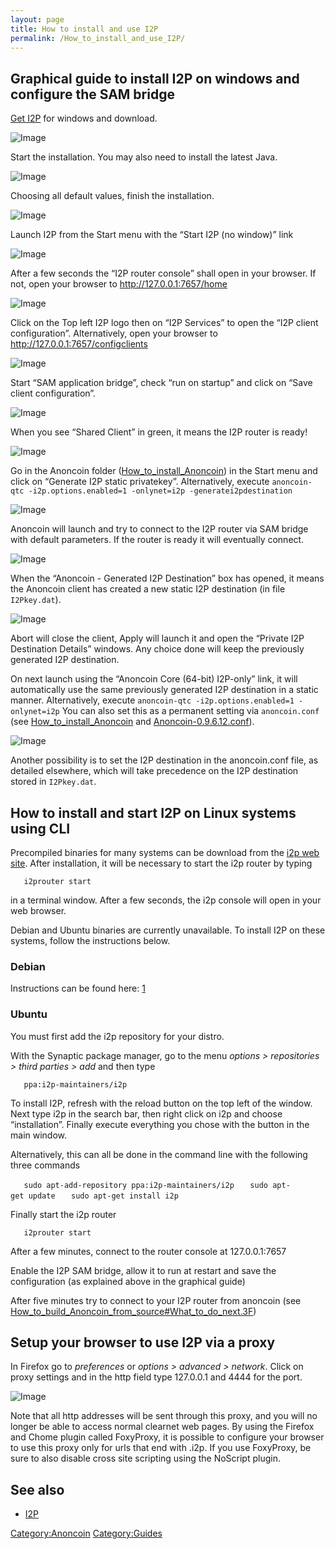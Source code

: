 ```yaml
---
layout: page
title: How to install and use I2P
permalink: /How_to_install_and_use_I2P/
---
```


Graphical guide to install I2P on windows and configure the SAM bridge
----------------------------------------------------------------------

[Get I2P](https://geti2p.net/en/download) for windows and download.



![Image](/img/I2P1.PNG)

Start the installation. You may also need to install the latest Java.

![Image](/img/I2P2.PNG)

Choosing all default values, finish the installation.

![Image](/img/I2P3.PNG)

Launch I2P from the Start menu with the “Start I2P (no window)” link

![Image](/img/I2P4.PNG)

After a few seconds the “I2P router console” shall open in your browser. If not, open your browser to <http://127.0.0.1:7657/home>

![Image](/img/I2P5.PNG)

Click on the Top left I2P logo then on “I2P Services” to open the “I2P client configuration”. Alternatively, open your browser to <http://127.0.0.1:7657/configclients>

![Image](/img/I2P6.PNG)

Start “SAM application bridge”, check “run on startup” and click on “Save client configuration”.

![Image](/img/I2P7.png)

When you see “Shared Client” in green, it means the I2P router is ready!

![Image](/img/I2P8.png)

Go in the Anoncoin folder ([How_to_install_Anoncoin](/How_to_install_Anoncoin)) in the Start menu and click on “Generate I2P static privatekey”. Alternatively, execute `anoncoin-qtc -i2p.options.enabled=1 -onlynet=i2p -generatei2pdestination`

![Image](/img/I2P9.png)

Anoncoin will launch and try to connect to the I2P router via SAM bridge with default parameters. If the router is ready it will eventually connect.

![Image](/img/I2P10.png)

When the “Anoncoin - Generated I2P Destination” box has opened, it means the Anoncoin client has created a new static I2P destination (in file `I2Pkey.dat`).

![Image](/img/I2P11.png)

Abort will close the client, Apply will launch it and open the “Private I2P Destination Details” windows. Any choice done will keep the previously generated I2P destination.

On next launch using the “Anoncoin Core (64-bit) I2P-only” link, it will automatically use the same previously generated I2P destination in a static manner. Alternatively, execute `anoncoin-qtc -i2p.options.enabled=1 -onlynet=i2p` You can also set this as a permanent setting via `anoncoin.conf` (see [How_to_install_Anoncoin](/How_to_install_Anoncoin) and [Anoncoin-0.9.6.12.conf](/Anoncoin-0.9.6.12.conf)).

![Image](/img/Install8.png)

Another possibility is to set the I2P destination in the anoncoin.conf file, as detailed elsewhere, which will take precedence on the I2P destination stored in `I2Pkey.dat`.

How to install and start I2P on Linux systems using CLI
-------------------------------------------------------

Precompiled binaries for many systems can be download from the [i2p web site](https://geti2p.net/en/download). After installation, it will be necessary to start the i2p router by typing

`   i2prouter start`

in a terminal window. After a few seconds, the i2p console will open in your web browser.

Debian and Ubuntu binaries are currently unavailable. To install I2P on these systems, follow the instructions below.

### Debian

Instructions can be found here: [1](https://geti2p.net/en/download/debian)

### Ubuntu

You must first add the i2p repository for your distro.

With the Synaptic package manager, go to the menu *options &gt; repositories &gt; third parties &gt; add* and then type

`   ppa:i2p-maintainers/i2p`

To install I2P, refresh with the reload button on the top left of the window. Next type i2p in the search bar, then right click on i2p and choose “installation”. Finally execute everything you chose with the button in the main window.

Alternatively, this can all be done in the command line with the following three commands

`   sudo apt-add-repository ppa:i2p-maintainers/i2p`
`   sudo apt-get update`
`   sudo apt-get install i2p`

Finally start the i2p router

`   i2prouter start`

After a few minutes, connect to the router console at 127.0.0.1:7657

Enable the I2P SAM bridge, allow it to run at restart and save the configuration (as explained above in the graphical guide)

After five minutes try to connect to your I2P router from anoncoin (see [How_to_build_Anoncoin_from_source\#What_to_do_next.3F](/How_to_build_Anoncoin_from_source#What_to_do_next.3F))

Setup your browser to use I2P via a proxy
-----------------------------------------

In Firefox go to *preferences* or *options &gt; advanced &gt; network*. Click on proxy settings and in the http field type 127.0.0.1 and 4444 for the port.

![Image](/img/Firefox_proxyports.jpg)

Note that all http addresses will be sent through this proxy, and you will no longer be able to access normal clearnet web pages. By using the Firefox and Chome plugin called FoxyProxy, it is possible to configure your browser to use this proxy only for urls that end with .i2p. If you use FoxyProxy, be sure to also disable cross site scripting using the NoScript plugin.

See also
--------

-   [I2P](/I2P)

[Category:Anoncoin](/Category:Anoncoin) [Category:Guides](/Category:Guides)